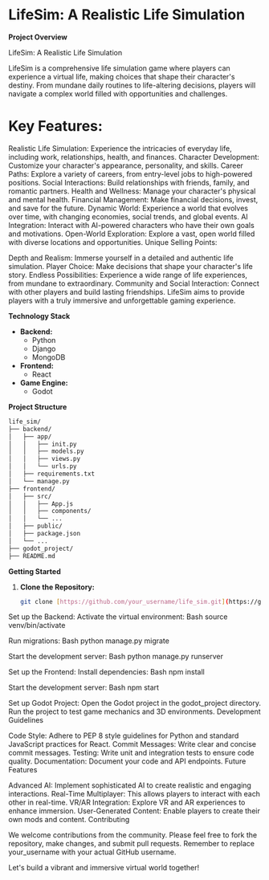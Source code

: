 # LifeSim: A Realistic Life Simulation

**Project Overview**

LifeSim: A Realistic Life Simulation

LifeSim is a comprehensive life simulation game where players can experience a virtual life, making choices that shape their character's destiny. From mundane daily routines to life-altering decisions, players will navigate a complex world filled with opportunities and challenges.

# Key Features:

Realistic Life Simulation: Experience the intricacies of everyday life, including work, relationships, health, and finances.
Character Development: Customize your character's appearance, personality, and skills.
Career Paths: Explore a variety of careers, from entry-level jobs to high-powered positions.
Social Interactions: Build relationships with friends, family, and romantic partners.
Health and Wellness: Manage your character's physical and mental health.
Financial Management: Make financial decisions, invest, and save for the future.
Dynamic World: Experience a world that evolves over time, with changing economies, social trends, and global events.
AI Integration: Interact with AI-powered characters who have their own goals and motivations.
Open-World Exploration: Explore a vast, open world filled with diverse locations and opportunities.
Unique Selling Points:

Depth and Realism: Immerse yourself in a detailed and authentic life simulation.
Player Choice: Make decisions that shape your character's life story.
Endless Possibilities: Experience a wide range of life experiences, from mundane to extraordinary.
Community and Social Interaction: Connect with other players and build lasting friendships.
LifeSim aims to provide players with a truly immersive and unforgettable gaming experience.

**Technology Stack**

* **Backend:**
    * Python
    * Django
    * MongoDB
* **Frontend:**
    * React
* **Game Engine:**
    * Godot

**Project Structure**
```bash
life_sim/
├── backend/
│   ├── app/
│   │   ├── init.py
│   │   ├── models.py
│   │   ├── views.py
│   │   └── urls.py
│   ├── requirements.txt
│   └── manage.py
├── frontend/
│   ├── src/
│   │   ├── App.js
│   │   ├── components/
│   │   └── ...
│   ├── public/
│   ├── package.json
│   └── ...
├── godot_project/
├── README.md

```

**Getting Started**

1. **Clone the Repository:**
   ```bash
   git clone [https://github.com/your_username/life_sim.git](https://github.com/your_username/life_sim.git)
Set up the Backend:
Activate the virtual environment:
Bash
source venv/bin/activate

Run migrations:
Bash
python manage.py migrate

Start the development server:
Bash
python manage.py runserver

Set up the Frontend:
Install dependencies:
Bash
npm install

Start the development server:
Bash
npm start

Set up Godot Project:
Open the Godot project in the godot_project directory.
Run the project to test game mechanics and 3D environments.
Development Guidelines

Code Style: Adhere to PEP 8 style guidelines for Python and standard JavaScript practices for React.
Commit Messages: Write clear and concise commit messages.
Testing: Write unit and integration tests to ensure code quality.
Documentation: Document your code and API endpoints.
Future Features

Advanced AI: Implement sophisticated AI to create realistic and engaging interactions.
Real-Time Multiplayer: This allows players to interact with each other in real-time.
VR/AR Integration: Explore VR and AR experiences to enhance immersion.
User-Generated Content: Enable players to create their own mods and content.
Contributing

We welcome contributions from the community. Please feel free to fork the repository, make changes, and submit pull requests.
Remember to replace your_username with your actual GitHub username.

Let's build a vibrant and immersive virtual world together!

